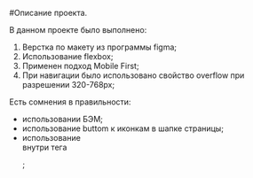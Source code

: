 #Описание проекта.

В данном проекте было выполнено:

1. Верстка по макету из программы figma;
2. Использование flexbox;
3. Применен подход Mobile First;
4. При навигации было использовано свойство overflow при разрешении 320-768px;


Есть сомнения в правильности:
- использовании БЭМ;
- использование buttom к иконкам в шапке страницы;
- использование <br> внутри тега <p>;
